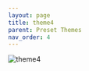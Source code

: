 ```yaml
---
layout: page
title: theme4
parent: Preset Themes
nav_order: 4
---
```


![theme4](../../img/theme4.jpg)